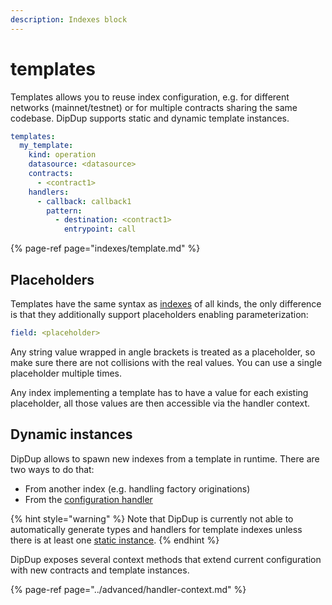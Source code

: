 ```yaml
---
description: Indexes block
---
```


# templates

Templates allows you to reuse index configuration, e.g. for different networks \(mainnet/testnet\) or for multiple contracts sharing the same codebase. DipDup supports static and dynamic template instances.

```yaml
templates:
  my_template:
    kind: operation
    datasource: <datasource>
    contracts:
      - <contract1>
    handlers:
      - callback: callback1
        pattern:
          - destination: <contract1>
            entrypoint: call
```

{% page-ref page="indexes/template.md" %}

## Placeholders

Templates have the same syntax as [indexes](indexes/) of all kinds, the only difference is that they additionally support placeholders enabling parameterization:

```yaml
field: <placeholder>
```

Any string value wrapped in angle brackets is treated as a placeholder, so make sure there are not collisions with the real values. You can use a single placeholder multiple times.

Any index implementing a template has to have a value for each existing placeholder, all those values are then accessible via the handler context.

## Dynamic instances

DipDup allows to spawn new indexes from a template in runtime. There are two ways to do that:

* From another index \(e.g. handling factory originations\)
* From the [configuration handler](../cli-reference/dipdup-run.md#custom-initialization)

{% hint style="warning" %}
Note that DipDup is currently not able to automatically generate types and handlers for template indexes unless there is at least one [static instance](indexes/template.md).
{% endhint %}

DipDup exposes several context methods that extend current configuration with new contracts and template instances.

{% page-ref page="../advanced/handler-context.md" %}
